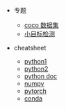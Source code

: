 
<!-- _navbar.md  -->
* 专题
  * [coco 数据集](coco.md)
  * [小目标检测](small-object-detection.md)
  
* cheatsheet
  * [python1](images/python-cheat-sheet1.jpg ':ignore')
  * [python2](images/python-cheat-sheet2.jpg ':ignore')
  * [python doc](https://docs.python.org/zh-cn/3/ ':ignore')
  * [numpy](cheatsheet/Numpy_Python_Cheat_Sheet.pdf ':ignore')
  * [pytorch](cheatsheet/pytorch-cheatsheet-en.pdf ':ignore')
  * [conda](conda.md)
